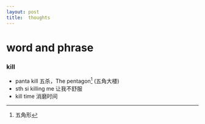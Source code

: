 ```yaml
---
layout: post
title:  thoughts
---
```


# word and phrase



### kill 

- panta kill 五杀，The pentagon[^注] (五角大楼)
- sth si killing me  让我不舒服
- kill time 消磨时间

















[^注]: 五角形
